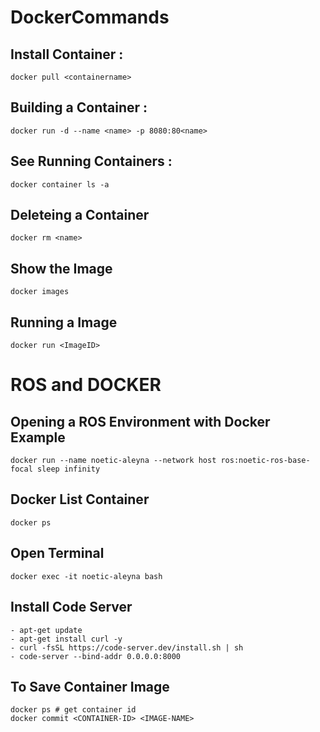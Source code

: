 # DockerCommands

## Install Container :
```
docker pull <containername>
```

## Building a Container :
```
docker run -d --name <name> -p 8080:80<name>
```

## See Running Containers :
```
docker container ls -a
```

## Deleteing a Container
```
docker rm <name>
```

## Show the Image 
```
docker images
```

## Running a Image
```
docker run <ImageID>
```

# ROS and DOCKER
## Opening a ROS Environment with Docker Example
```
docker run --name noetic-aleyna --network host ros:noetic-ros-base-focal sleep infinity
```
## Docker List Container
```
docker ps
```
## Open Terminal
```
docker exec -it noetic-aleyna bash
```
## Install Code Server
```
- apt-get update
- apt-get install curl -y
- curl -fsSL https://code-server.dev/install.sh | sh
- code-server --bind-addr 0.0.0.0:8000
```
## To Save Container Image
```
docker ps # get container id
docker commit <CONTAINER-ID> <IMAGE-NAME>
```

